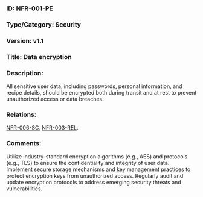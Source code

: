 ### ID: NFR-001-PE
 
### Type/Category: Security

### Version: v1.1
 
### Title: Data encryption 
  
### Description: 
All sensitive user data, including passwords, personal information, and recipe details, should be encrypted both during transit and at rest to prevent unauthorized access or data breaches.

### Relations: 

[NFR-006-SC](https://github.com/carmensat/RECIPE-ROULETTE/blob/main/REQUIREMENTS/NFR-006-SC.md), 
[NFR-003-REL](https://github.com/carmensat/RECIPE-ROULETTE/blob/main/REQUIREMENTS/NFR-003-REL.md).

### Comments: 
Utilize industry-standard encryption algorithms (e.g., AES) and protocols (e.g., TLS) to ensure the confidentiality and integrity of user data. Implement secure storage mechanisms and key management practices to protect encryption keys from unauthorized access. Regularly audit and update encryption protocols to address emerging security threats and vulnerabilities.
